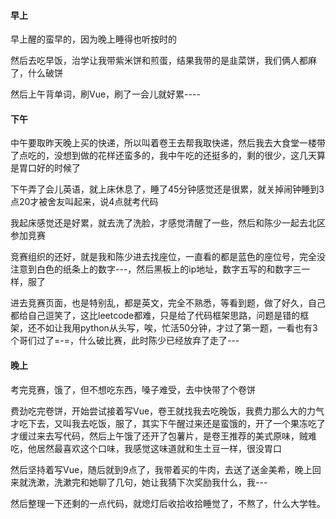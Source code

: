#### 早上

早上醒的蛮早的，因为晚上睡得也听按时的

然后去吃早饭，治学让我带紫米饼和煎蛋，结果我带的是韭菜饼，我们俩人都麻了，什么破饼

然后上午背单词，刷Vue，刷了一会儿就好累----

#### 下午

中午要取昨天晚上买的快递，所以叫着卷王去帮我取快递，然后我去大食堂一楼带了点吃的，没想到做的花样还蛮多的，我中午吃的还挺多的，剩的很少，这几天算是胃口好的时候了

下午弄了会儿英语，就上床休息了，睡了45分钟感觉还是很累，就关掉闹钟睡到3点20才被舍友叫起来，说4点就考代码

我起床感觉还是好累，就去洗了洗脸，才感觉清醒了一些，然后和陈少一起去北区参加竞赛

竞赛组织的还好，就是我和陈少进去找座位，一直看的都是蓝色的座位号，完全没注意到白色的纸条上的数字---，然后黑板上的ip地址，数字五写的和数字三一样，服了

进去竞赛页面，也是特别乱，都是英文，完全不熟悉，等看到题，做了好久，自己都给自己逗笑了，这比leetcode都难，只是给了代码框架思路，问题是错的框架，还不如让我用python从头写，唉，忙活50分钟，才过了第一题，一看也有3个哥们过了=-=，什么破比赛，此时陈少已经放弃了走了---

#### 晚上

考完竞赛，饿了，但不想吃东西，嗓子难受，去中快带了个卷饼

费劲吃完卷饼，开始尝试接着写Vue，卷王就找我去吃晚饭，我费力那么大的力气才吃下去，又叫我去吃饭，服了，其实下午醒过来还是蛮饿的，开了一个果冻吃了才缓过来去写代码，然后上午饿了还开了包薯片，是卷王推荐的美式原味，贼难吃，他居然最喜欢这个口味，我感觉这味道就和生土豆一样，很没胃口

然后坚持着写Vue，随后就到9点了，我带着买的牛肉，去送了送金美希，晚上回来就洗漱，洗漱完和她聊了几句，她让我猜下次奖励我什么，我---

然后整理一下还剩的一点代码，就熄灯后收拾收拾睡觉了，不熬了，什么大学牲。